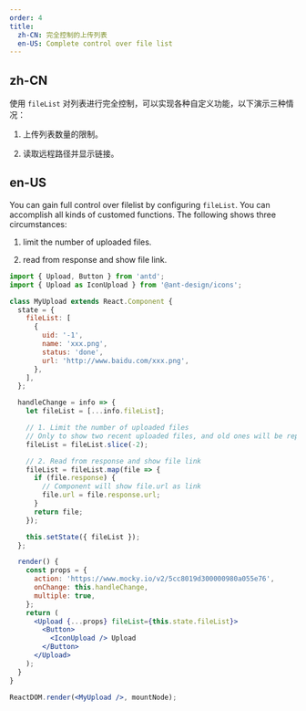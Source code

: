 ```yaml
---
order: 4
title:
  zh-CN: 完全控制的上传列表
  en-US: Complete control over file list
---
```


## zh-CN

使用 `fileList` 对列表进行完全控制，可以实现各种自定义功能，以下演示三种情况：

1. 上传列表数量的限制。

2. 读取远程路径并显示链接。

## en-US

You can gain full control over filelist by configuring `fileList`. You can accomplish all kinds of customed functions. The following shows three circumstances:

1. limit the number of uploaded files.

2. read from response and show file link.

```jsx
import { Upload, Button } from 'antd';
import { Upload as IconUpload } from '@ant-design/icons';

class MyUpload extends React.Component {
  state = {
    fileList: [
      {
        uid: '-1',
        name: 'xxx.png',
        status: 'done',
        url: 'http://www.baidu.com/xxx.png',
      },
    ],
  };

  handleChange = info => {
    let fileList = [...info.fileList];

    // 1. Limit the number of uploaded files
    // Only to show two recent uploaded files, and old ones will be replaced by the new
    fileList = fileList.slice(-2);

    // 2. Read from response and show file link
    fileList = fileList.map(file => {
      if (file.response) {
        // Component will show file.url as link
        file.url = file.response.url;
      }
      return file;
    });

    this.setState({ fileList });
  };

  render() {
    const props = {
      action: 'https://www.mocky.io/v2/5cc8019d300000980a055e76',
      onChange: this.handleChange,
      multiple: true,
    };
    return (
      <Upload {...props} fileList={this.state.fileList}>
        <Button>
          <IconUpload /> Upload
        </Button>
      </Upload>
    );
  }
}

ReactDOM.render(<MyUpload />, mountNode);
```
